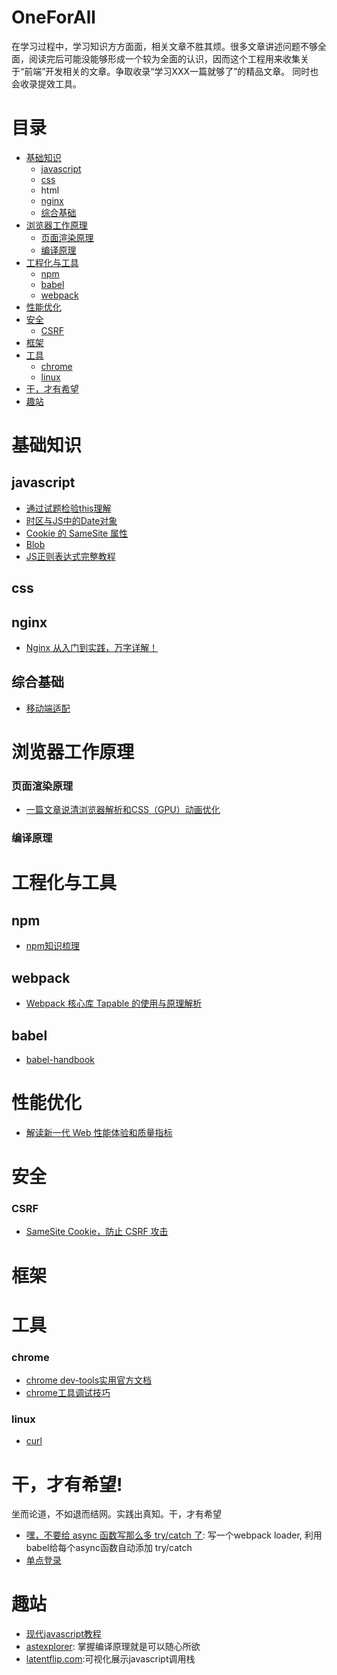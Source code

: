 # OneForAll

在学习过程中，学习知识方方面面，相关文章不胜其烦。很多文章讲述问题不够全面，阅读完后可能没能够形成一个较为全面的认识，因而这个工程用来收集关于“前端”开发相关的文章。争取收录“学习XXX一篇就够了”的精品文章。 同时也会收录提效工具。

# 目录 

* [基础知识](#basic)
  * [javascript](#javascript)
   * [css](#css)
   * html
   * [nginx](#nginx)
   * [综合基础](#others)
* [浏览器工作原理](#browser)
  * [页面渲染原理](#render)
  * [编译原理](#compiler)
* [工程化与工具](#tools)
  * [npm](#npm)
  * [babel](#babel)
  * [webpack](#webpack)
* [性能优化](#performance)
* [安全](#security)
  * [CSRF](#csrf)
* [框架](#framework)
* [工具](#tools)
  * [chrome](#chrome)
  * [linux](#linux)
* [干，才有希望](#just-do-it)
* [趣站](#cool-site)

# <a id="basic"></a>基础知识

## <a id="javascript"></a>javascript

* [通过试题检验this理解](https://juejin.im/post/5e9bdcaf6fb9a03c4f3f9e32)
* [时区与JS中的Date对象](https://juejin.im/post/5d23ef766fb9a07ea5681378)
* [Cookie 的 SameSite 属性](https://juejin.im/post/5e718ecc6fb9a07cda098c2d)
* [Blob](https://mp.weixin.qq.com/s/ismyY2EOUMwFqBuen5EUUg)
* [JS正则表达式完整教程](https://juejin.im/post/5965943ff265da6c30653879)

## <a id="css"></a>css

## <a id="nginx"></a>nginx

* [Nginx 从入门到实践，万字详解！](https://juejin.im/post/5ea931866fb9a043815146fb)

## <a id="others"></a>综合基础

* [移动端适配](https://juejin.im/post/5cddf289f265da038f77696c)

# <a id="browser"></a>浏览器工作原理

### <a id="render"></a>页面渲染原理

* [一篇文章说清浏览器解析和CSS（GPU）动画优化](https://segmentfault.com/a/1190000008015671)

### <a id="compiler"></a> 编译原理



# <a id="tools"></a>工程化与工具

## <a id="npm"><a>npm
 
 * [npm知识梳理](https://juejin.im/post/5ab3f77df265da2392364341)

## <a id="webpack"></a>webpack 

  * [Webpack 核心库 Tapable 的使用与原理解析](https://juejin.im/post/5e0fef78e51d4541296e9fbd)
  
## <a id="babel"></a>babel 

* [babel-handbook](https://github.com/jamiebuilds/babel-handbook/blob/master/translations/zh-Hans/README.md)
  
# <a id="performance"></a>性能优化

* [解读新一代 Web 性能体验和质量指标](https://juejin.im/post/5ecc5521e51d45788e17dcc6)

# <a id="security"></a>安全

### <a href="#csrf"></a>CSRF 

* [SameSite Cookie，防止 CSRF 攻击](https://www.cnblogs.com/ziyunfei/p/5637945.html)

# <a id="framework"></a>框架

# <a id="tools"></a> 工具

### chrome

 * [chrome dev-tools实用官方文档](https://developers.google.cn/web/tools/chrome-devtools)
 * [chrome工具调试技巧](https://juejin.im/post/5c09a80151882521c81168a2)
 
### <a id="linux"></a>linux
* [curl](https://www.ruanyifeng.com/blog/2019/09/curl-reference.html)

# <a id="just-do-it"></a>干，才有希望!

坐而论道，不如退而结网。实践出真知。干，才有希望

* [嘿，不要给 async 函数写那么多 try/catch 了](https://juejin.im/post/5d25b39bf265da1bb67a4176): 写一个webpack loader, 利用babel给每个async函数自动添加 try/catch
* [单点登录](https://yq.aliyun.com/articles/636281)

# <a id="cool-site"></a> 趣站

* [现代javascript教程](https://zh.javascript.info/)
* [astexplorer](https://astexplorer.net/): 掌握编译原理就是可以随心所欲
* [latentflip.com](http://latentflip.com/loupe):可视化展示javascript调用栈
